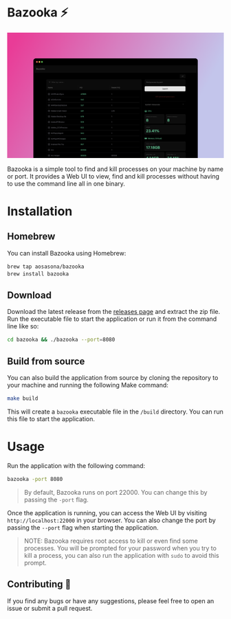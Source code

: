 # Bazooka ⚡️

![Bazooka](./assets/screenshot.png)

Bazooka is a simple tool to find and kill processes on your machine by name or port. It provides a Web UI to view, find and kill processes without having to use the command line all in one binary.

# Installation

## Homebrew

You can install Bazooka using Homebrew:

```bash
brew tap aosasona/bazooka
brew install bazooka
```

## Download

Download the latest release from the [releases page](https://github.com/aosasona/bazooka/releases) and extract the zip file. Run the executable file to start the application or run it from the command line like so:

```bash
cd bazooka && ./bazooka --port=8080
```

## Build from source

You can also build the application from source by cloning the repository to your machine and running the following Make command:

```bash
make build
```

This will create a `bazooka` executable file in the `/build` directory. You can run this file to start the application.

# Usage

Run the application with the following command:

```bash
bazooka -port 8080
```

> By default, Bazooka runs on port 22000. You can change this by passing the `-port` flag.

Once the application is running, you can access the Web UI by visiting `http://localhost:22000` in your browser. You can also change the port by passing the `--port` flag when starting the application.

> NOTE: Bazooka requires root access to kill or even find some processes. You will be prompted for your password when you try to kill a process, you can also run the application with `sudo` to avoid this prompt.

## Contributing 🔖

If you find any bugs or have any suggestions, please feel free to open an issue or submit a pull request.
